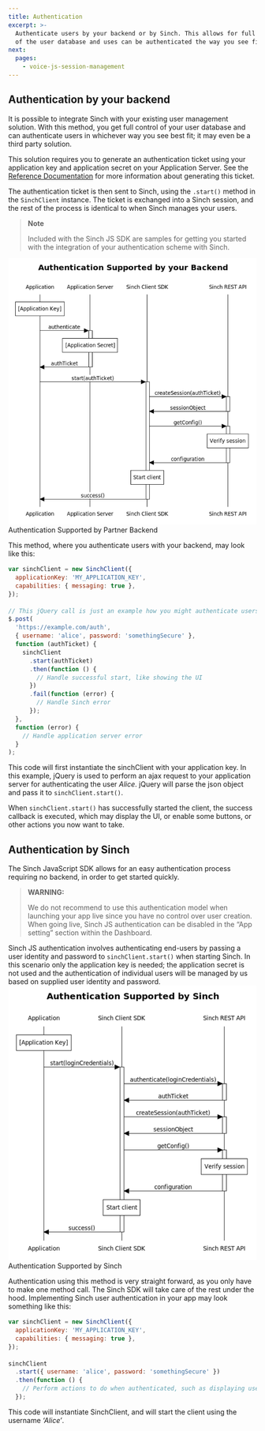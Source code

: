 ```yaml
---
title: Authentication
excerpt: >-
  Authenticate users by your backend or by Sinch. This allows for full control
  of the user database and uses can be authenticated the way you see fit.
next:
  pages:
    - voice-js-session-management
---
```


## Authentication by your backend

It is possible to integrate Sinch with your existing user management solution. With this method, you get full control of your user database and can authenticate users in whichever way you see best fit; it may even be a third party solution.

This solution requires you to generate an authentication ticket using your application key and application secret on your Application Server. See the [Reference Documentation](http://www.sinch.com/docs/javascript/reference/) for more information about generating this ticket.

The authentication ticket is then sent to Sinch, using the `.start()` method in the `SinchClient` instance. The ticket is exchanged into a Sinch session, and the rest of the process is identical to when Sinch manages your users.

> **Note**
>
> Included with the Sinch JS SDK are samples for getting you started with the integration of your authentication scheme with Sinch.

![authentication_papi_partner.png](images\d4a29ad-authentication_papi_partner.png)
Authentication Supported by Partner
Backend

This method, where you authenticate users with your backend, may look like this:

```javascript
var sinchClient = new SinchClient({
  applicationKey: 'MY_APPLICATION_KEY',
  capabilities: { messaging: true },
});

// This jQuery call is just an example how you might authenticate users and pass the ticket to Sinch.
$.post(
  'https://example.com/auth',
  { username: 'alice', password: 'somethingSecure' },
  function (authTicket) {
    sinchClient
      .start(authTicket)
      .then(function () {
        // Handle successful start, like showing the UI
      })
      .fail(function (error) {
        // Handle Sinch error
      });
  },
  function (error) {
    // Handle application server error
  }
);
```

This code will first instantiate the sinchClient with your application key. In this example, jQuery is used to perform an ajax request to your application server for authenticating the user _Alice_. jQuery will parse the json object and pass it to `sinchClient.start()`.

When `sinchClient.start()` has successfully started the client, the success callback is executed, which may display the UI, or enable some buttons, or other actions you now want to take.

## Authentication by Sinch

The Sinch JavaScript SDK allows for an easy authentication process requiring no backend, in order to get started quickly.

> **WARNING:**
>
> We do not recommend to use this authentication model when launching your app live since you have no control over user creation. When going live, Sinch JS authentication can be disabled in the “App setting” section within the Dashboard.

Sinch JS authentication involves authenticating end-users by passing a user identity and password to `sinchClient.start()` when starting Sinch. In this scenario only the application key is needed; the application secret is not used and the authentication of individual users will be managed by us based on supplied user identity and password.
![authentication_papi_sinch.png](images\d8619f6-authentication_papi_sinch.png)
Authentication Supported by
Sinch

Authentication using this method is very straight forward, as you only have to make one method call. The Sinch SDK will take care of the rest under the hood. Implementing Sinch user authentication in your app may look something like this:

```javascript
var sinchClient = new SinchClient({
  applicationKey: 'MY_APPLICATION_KEY',
  capabilities: { messaging: true },
});

sinchClient
  .start({ username: 'alice', password: 'somethingSecure' })
  .then(function () {
    // Perform actions to do when authenticated, such as displaying user interface
  });
```

This code will instantiate SinchClient, and will start the client using the username _‘Alice’_.
